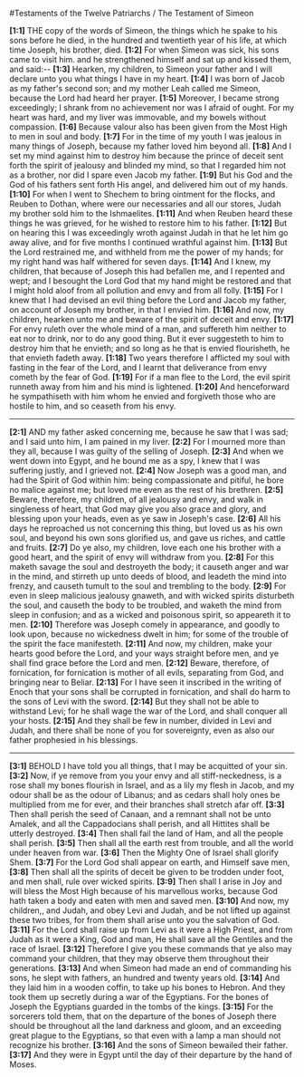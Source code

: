 #Testaments of the Twelve Patriarchs / The Testament of Simeon

**[1:1]** THE copy of the words of Simeon, the things which he spake to his sons before he died, in the hundred and twentieth year of his life, at which time Joseph, his brother, died.
**[1:2]** For when Simeon was sick, his sons came to visit him. and he strengthened himself and sat up and kissed them, and said:--
**[1:3]** Hearken, my children, to Simeon your father and I will declare unto you what things I have in my heart.
**[1:4]** I was born of Jacob as my father's second son; and my mother Leah called me Simeon, because the Lord had heard her prayer.
**[1:5]** Moreover, I became strong exceedingly; I shrank from no achievement nor was I afraid of ought. For my heart was hard, and my liver was immovable, and my bowels without compassion.
**[1:6]** Because valour also has been given from the Most High to men in soul and body.
**[1:7]** For in the time of my youth I was jealous in many things of Joseph, because my father loved him beyond all.
**[1:8]** And I set my mind against him to destroy him because the prince of deceit sent forth the spirit of jealousy and blinded my mind, so that I regarded him not as a brother, nor did I spare even Jacob my father.
**[1:9]** But his God and the God of his fathers sent forth His angel, and delivered him out of my hands.
**[1:10]** For when I went to Shechem to bring ointment for the flocks, and Reuben to Dothan, where were our necessaries and all our stores, Judah my brother sold him to the Ishmaelites.
**[1:11]** And when Reuben heard these things he was grieved, for he wished to restore him to his father.
**[1:12]** But on hearing this I was exceedingly wroth against Judah in that he let him go away alive, and for five months I continued wrathful against him.
**[1:13]** But the Lord restrained me, and withheld from me the power of my hands; for my right hand was half withered for seven days.
**[1:14]** And I knew, my children, that because of Joseph this had befallen me, and I repented and wept; and I besought the Lord God that my hand might be restored and that I might hold aloof from all pollution and envy and from all folly.
**[1:15]** For I knew that I had devised an evil thing before the Lord and Jacob my father, on account of Joseph my brother, in that I envied him.
**[1:16]** And now, my children, hearken unto me and beware of the spirit of deceit and envy.
**[1:17]** For envy ruleth over the whole mind of a man, and suffereth him neither to eat nor to drink, nor to do any good thing. But it ever suggesteth to him to destroy him that he envieth; and so long as he that is envied flourisheth, he that envieth fadeth away.
**[1:18]** Two years therefore I afflicted my soul with fasting in the fear of the Lord, and I learnt that deliverance from envy cometh by the fear of God.
**[1:19]** For if a man flee to the Lord, the evil spirit runneth away from him and his mind is lightened.
**[1:20]** And henceforward he sympathiseth with him whom he envied and forgiveth those who are hostile to him, and so ceaseth from his envy.

---

**[2:1]** AND my father asked concerning me, because he saw that I was sad; and I said unto him, I am pained in my liver.
**[2:2]** For I mourned more than they all, because I was guilty of the selling of Joseph.
**[2:3]** And when we went down into Egypt, and he bound me as a spy, I knew that I was suffering justly, and I grieved not.
**[2:4]** Now Joseph was a good man, and had the Spirit of God within him: being compassionate and pitiful, he bore no malice against me; but loved me even as the rest of his brethren.
**[2:5]** Beware, therefore, my children, of all jealousy and envy, and walk in singleness of heart, that God may give you also grace and glory, and blessing upon your heads, even as ye saw in Joseph's case.
**[2:6]** All his days he reproached us not concerning this thing, but loved us as his own soul, and beyond his own sons glorified us, and gave us riches, and cattle and fruits.
**[2:7]** Do ye also, my children, love each one his brother with a good heart, and the spirit of envy will withdraw from you.
**[2:8]** For this maketh savage the soul and destroyeth the body; it causeth anger and war in the mind, and stirreth up unto deeds of blood, and leadeth the mind into frenzy, and causeth tumult to the soul and trembling to the body.
**[2:9]** For even in sleep malicious jealousy gnaweth, and with wicked spirits disturbeth the soul, and causeth the body to be troubled, and waketh the mind from sleep in confusion; and as a wicked and poisonous spirit, so appeareth it to men.
**[2:10]** Therefore was Joseph comely in appearance, and goodly to look upon, because no wickedness dwelt in him; for some of the trouble of the spirit the face manifesteth.
**[2:11]** And now, my children, make your hearts good before the Lord, and your ways straight before men, and ye shall find grace before the Lord and men.
**[2:12]** Beware, therefore, of fornication, for fornication is mother of all evils, separating from God, and bringing near to Beliar.
**[2:13]** For I have seen it inscribed in the writing of Enoch that your sons shall be corrupted in fornication, and shall do harm to the sons of Levi with the sword.
**[2:14]** But they shall not be able to withstand Levi; for he shall wage the war of the Lord, and shall conquer all your hosts.
**[2:15]** And they shall be few in number, divided in Levi and Judah, and there shall be none of you for sovereignty, even as also our father prophesied in his blessings.

---

**[3:1]** BEHOLD I have told you all things, that I may be acquitted of your sin.
**[3:2]** Now, if ye remove from you your envy and all stiff-neckedness, is a rose shall my bones flourish in Israel, and as a lily my flesh in Jacob, and my odour shall be as the odour of Libanus; and as cedars shall holy ones be multiplied from me for ever, and their branches shall stretch afar off.
**[3:3]** Then shall perish the seed of Canaan, and a remnant shall not be unto Amalek, and all the Cappadocians shall perish, and all Hittites shall be utterly destroyed.
**[3:4]** Then shall fail the land of Ham, and all the people shall perish.
**[3:5]** Then shall all the earth rest from trouble, and all the world under heaven from war.
**[3:6]** Then the Mighty One of Israel shall glorify Shem.
**[3:7]** For the Lord God shall appear on earth, and Himself save men,
**[3:8]** Then shall all the spirits of deceit be given to be trodden under foot, and men shall, rule over wicked spirits.
**[3:9]** Then shall I arise in Joy and will bless the Most High because of his marvellous works, because God hath taken a body and eaten with men and saved men.
**[3:10]** And now, my children,, and Judah, and obey Levi and Judah, and be not lifted up against these two tribes, for from them shall arise unto you the salvation of God.
**[3:11]** For the Lord shall raise up from Levi as it were a High Priest, and from Judah as it were a King, God and man, He shall save all the Gentiles and the race of Israel.
**[3:12]** Therefore I give you these commands that ye also may command your children, that they may observe them throughout their generations.
**[3:13]** And when Simeon had made an end of commanding his sons, he slept with fathers, an hundred and twenty years old.
**[3:14]** And they laid him in a wooden coffin, to take up his bones to Hebron. And they took them up secretly during a war of the Egyptians. For the bones of Joseph the Egyptians guarded in the tombs of the kings.
**[3:15]** For the sorcerers told them, that on the departure of the bones of Joseph there should be throughout all the land darkness and gloom, and an exceeding great plague to the Egyptians, so that even with a lamp a man should not recognize his brother.
**[3:16]** And the sons of Simeon bewailed their father.
**[3:17]** And they were in Egypt until the day of their departure by the hand of Moses.
